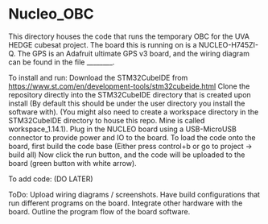 # Nucleo_OBC
This directory houses the code that runs the temporary OBC for the UVA HEDGE cubesat project. The board this is running on is a NUCLEO-H745ZI-Q. The GPS is an Adafruit ultimate GPS v3 board, and the wiring diagram can be found in the file ________.

To install and run: Download the STM32CubeIDE from https://www.st.com/en/development-tools/stm32cubeide.html Clone the repository directly into the STM32CubeIDE directory that is created upon install (By default this should be under the user directory you install the software with). (You might also need to create a workspace directory in the STM32CubeIDE directory to house this repo. Mine is called workspace_1.14.1). Plug in the NUCLEO board using a USB-MicroUSB connector to provide power and IO to the board. To load the code onto the board, first build the code base (Either press control+b or go to project -> build all) Now click the run button, and the code will be uploaded to the board (green button with white arrow).

To add code: (DO LATER)

ToDo: Upload wiring diagrams / screenshots. Have build configurations that run different programs on the board. Integrate other hardware with the board. Outline the program flow of the board software.
